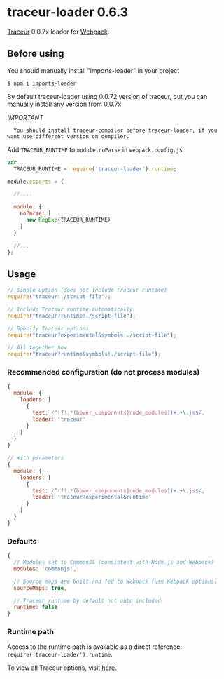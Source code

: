 # traceur-loader 0.6.3
[Traceur](https://github.com/google/traceur-compiler) 0.0.7x loader for
[Webpack](https://webpack.github.io/).

## Before using

You should manually install "imports-loader" in your project

`$ npm i imports-loader`

By default traceur-loader using 0.0.72 version of traceur, but you can manually install any version from 0.0.7x.

*IMPORTANT*
````
  You should install traceur-compiler before traceur-loader, if you want use different version on compiler.
````

Add `TRACEUR_RUNTIME` to `module.noParse` in `webpack.config.js`

```javascript
var
  TRACEUR_RUNTIME = require('traceur-loader').runtime;

module.exports = {

  //....

  module: {
    noParse: [
      new RegExp(TRACEUR_RUNTIME)
    ]
  }

  //...
};
```

## Usage
```javascript
// Simple option (does not include Traceur runtime)
require("traceur!./script-file");

// Include Traceur runtime automatically
require("traceur?runtime!./script-file");

// Specify Traceur options
require("traceur?experimental&symbols!./script-file");

// All together now
require("traceur?runtime&symbols!./script-file");
```

### Recommended configuration (do not process modules)
```javascript
{
  module: {
    loaders: [
      {
        test: /^(?!.*(bower_components|node_modules))+.+\.js$/,
        loader: 'traceur'
      }
    ]
  }
}

// With parameters
{
  module: {
    loaders: [
      {
        test: /^(?!.*(bower_components|node_modules))+.+\.js$/,
        loader: 'traceur?experimental&runtime'
      }
    ]
  }
}
```

### Defaults
```javascript
{
  // Modules set to CommonJS (consistent with Node.js and Webpack)
  modules: 'commonjs',

  // Source maps are built and fed to Webpack (use Webpack options)
  sourceMaps: true,

  // Traceur runtime by default not auto included
  runtime: false
}
```

### Runtime path
Access to the runtime path is available as a direct reference:
`require('traceur-loader').runtime`.

To view all Traceur options, visit
[here](https://github.com/google/traceur-compiler/blob/master/src/Options.js).
